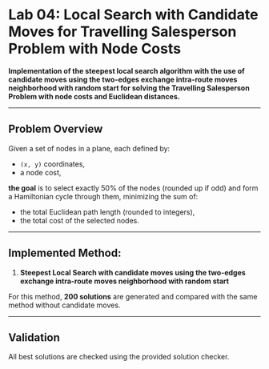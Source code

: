 # Lab 04: Local Search with Candidate Moves for Travelling Salesperson Problem with Node Costs 

**Implementation of the steepest local search algorithm with the use of candidate moves using the two-edges exchange intra-route moves neighborhood with random start for solving the Travelling Salesperson Problem with node costs and Euclidean distances.**

---

## Problem Overview

Given a set of nodes in a plane, each defined by:
- `(x, y)` coordinates,
- a node cost,

**the goal** is to select exactly 50% of the nodes (rounded up if odd) and form a Hamiltonian cycle through them, minimizing the sum of:
- the total Euclidean path length (rounded to integers),
- the total cost of the selected nodes.

---

## Implemented Method:

1. **Steepest Local Search with candidate moves using the two-edges exchange intra-route moves neighborhood with random start**

For this method, **200 solutions** are generated and compared with the same method without candidate moves.

---

## Validation
All best solutions are checked using the provided solution checker.
